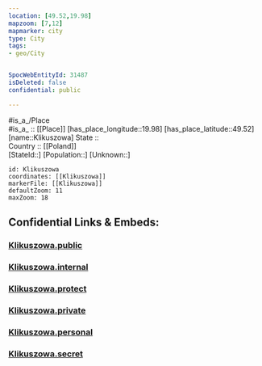 ```yaml
---
location: [49.52,19.98] 
mapzoom: [7,12] 
mapmarker: city 
type: City
tags:
- geo/City


SpocWebEntityId: 31487
isDeleted: false
confidential: public

---
```

#is_a_/Place  
#is_a_ :: [[Place]] 
[has_place_longitude::19.98] 
[has_place_latitude::49.52] 
[name::Klikuszowa] 
State ::  
Country :: [[Poland]]  
[StateId::] 
[Population::] 
[Unknown::] 


```leaflet
id: Klikuszowa
coordinates: [[Klikuszowa]] 
markerFile: [[Klikuszowa]] 
defaultZoom: 11 
maxZoom: 18
```


## Confidential Links & Embeds: 

### [Klikuszowa.public](/_public/\Earth\Continent\Europe\Europe~East\Poland\Provinces~Poland\Lesser_Poland\CityKlikuszowa.public.md) 

### [Klikuszowa.internal](/_internal/\Earth\Continent\Europe\Europe~East\Poland\Provinces~Poland\Lesser_Poland\CityKlikuszowa.internal.md) 

### [Klikuszowa.protect](/_protect/\Earth\Continent\Europe\Europe~East\Poland\Provinces~Poland\Lesser_Poland\CityKlikuszowa.protect.md) 

### [Klikuszowa.private](/_private/\Earth\Continent\Europe\Europe~East\Poland\Provinces~Poland\Lesser_Poland\CityKlikuszowa.private.md) 

### [Klikuszowa.personal](/_personal/\Earth\Continent\Europe\Europe~East\Poland\Provinces~Poland\Lesser_Poland\CityKlikuszowa.personal.md) 

### [Klikuszowa.secret](/_secret/\Earth\Continent\Europe\Europe~East\Poland\Provinces~Poland\Lesser_Poland\CityKlikuszowa.secret.md)

